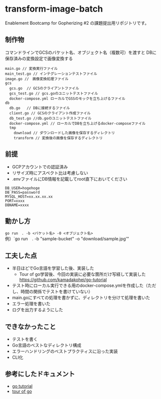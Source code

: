 # transform-image-batch

Enablement Bootcamp for Gopherizing #2 の課題提出用リポジトリです。

## 制作物
コマンドラインでGCSのバケット名、オブジェクト名（複数可）を渡すと
DBに保存済みの変換設定で画像変換する


```text
main.go // 変換実行ファイル
main_test.go // インテグレーションテストファイル
image.go //　画像変換処理ファイル
gcs
  gcs.go  // GCSのクライアントファイル
  gcs_test.go // gcs.goのユニットテストファイル
  docker-compose.yml ローカルでGSSのモックを立ち上げるファイル
db
  db.go   // DBに接続するファイル
  client.go // GCSのクライアント作成ファイル
  db_test.go //db.goのユニットテストファイル
  docker-compose.yml // ローカルでDBを立ち上げるdocker-composeファイル
  tmp 
    download // ダウンロードした画像を保存するディレクトリ
    transform // 変換後の画像を保存するディレクトリ
```

## 前提
- GCPアカウントでの認証済み
- リサイズ時にアスペクト比は考慮しない
- .envファイルにDB情報を記載してroot直下においてください

```
DB_USER=hogehoge
DB_PASS=password
MYSQL_HOST=xx.xx.xx.xx
PORT=xxxx
DBNAME=xxxx
```


## 動かし方
`go run　. -b <バケット名> -0 <オブジェクト名>`  
例）`go run　. -b "sample-bucket" -o "download/sample.jpg'"


## 工夫した点
- 半日ほどでGo言語を学習した後、実装した
  - Tour of go学習後、今回の実装に必要な箇所だけ写経して実装した
    https://github.com/kamadakohei/go-tutorial
- テスト時にローカル実行できる用のdocker-compose.ymlを作成した（ただし、時間の関係でテストを書けていない）
- main.goにすべての処理を書かずに、ディレクトリを分けて処理を書いた
- エラー処理を書いた
- ログを出力するようにした

## できなかったこと
- テストを書く
- Go言語のベストなディレクトリ構成
- エラーハンドリングのベストプラクティスに沿った実装
- CLI化

## 参考にしたドキュメント
- [go tutorial](https://go.dev/doc/tutorial/)
- [tour of go](https://go.dev/tour/list)
